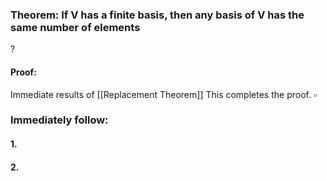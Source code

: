 ### Theorem: If V has a finite basis, then any basis of V has the same number of elements
?
#### Proof: 
Immediate results of [[Replacement Theorem]]
This completes the proof. $\square$

### Immediately follow:

#### 1.
#### 2.